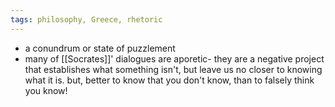 ```yaml
---
tags: philosophy, Greece, rhetoric
---
```


- a conundrum or state of puzzlement
- many of [[Socrates]]' dialogues are aporetic- they are a negative project that establishes what something isn't, but leave us no closer to knowing what it is. but, better to know that you don't know, than to falsely think you know!